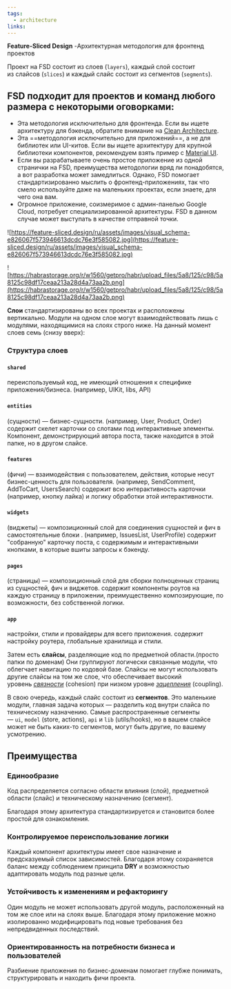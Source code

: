 ```yaml
---
tags:
  - architecture
links:
---
```

**Feature-Sliced Design** -Архитектурная методология для фронтенд проектов

Проект на FSD состоит из слоев (`layers`), каждый слой состоит из слайсов (`slices`) и каждый слайс состоит из сегментов (`segments`).

## FSD подходит для проектов и команд любого размера с некоторыми оговорками:

- Эта методология исключительно для фронтенда. Если вы ищете архитектуру для бэкенда, обратите внимание на [Clean Architecture](https://medium.com/codex/clean-architecture-for-dummies-df6561d42c94).
- Эта ==методология исключительно для приложений==, а не для библиотек или UI-китов. Если вы ищете архитектуру для крупной библиотеки компонентов, рекомендуем взять пример с [Material UI](https://github.com/mui/material-ui).
- Если вы разрабатываете очень простое приложение из одной странички на FSD, преимущества методологии вряд ли понадобятся, а вот разработка может замедлиться. Однако, FSD помогает стандартизированно мыслить о фронтенд-приложениях, так что смело используйте даже на маленьких проектах, если знаете, для чего она вам.
- Огромное приложение, соизмеримое с админ-панелью Google Cloud, потребует специализированной архитектуры. FSD в данном случае может выступать в качестве отправной точки.

![https://feature-sliced.design/ru/assets/images/visual_schema-e826067f573946613dcdc76e3f585082.jpg](https://feature-sliced.design/ru/assets/images/visual_schema-e826067f573946613dcdc76e3f585082.jpg)

![https://habrastorage.org/r/w1560/getpro/habr/upload_files/5a8/125/c98/5a8125c98df17ceaa213a28d4a73aa2b.png](https://habrastorage.org/r/w1560/getpro/habr/upload_files/5a8/125/c98/5a8125c98df17ceaa213a28d4a73aa2b.png)

**Слои** стандартизированы во всех проектах и расположены вертикально. Модули на одном слое могут взаимодействовать лишь с модулями, находящимися на слоях строго ниже. На данный момент слоев семь (снизу вверх):

### Структура слоев

#### `shared` 
переиспользуемый код, не имеющий отношения к специфике приложения/бизнеса. (например, UIKit, libs, API)

#### `entities` 
(сущности) — бизнес-сущности.
(например, User, Product, Order) содержит скелет карточки со слотами под интерактивные элементы. Компонент, демонстрирующий автора поста, также находится в этой папке, но в другом слайсе.

#### `features` 
(фичи) — взаимодействия с пользователем, действия, которые несут бизнес-ценность для пользователя.
(например, SendComment, AddToCart, UsersSearch) содержит всю интерактивность карточки (например, кнопку лайка) и логику обработки этой интерактивности.

#### `widgets` 
(виджеты) — композиционный слой для соединения сущностей и фич в самостоятельные блоки .
(например, IssuesList, UserProfile) содержит "собранную" карточку поста, с содержимым и интерактивными кнопками, в которые вшиты запросы к бэкенду.

#### `pages` 
(страницы) — композиционный слой для сборки полноценных страниц из сущностей, фич и виджетов. содержит компоненты роутов на каждую страницу в приложении, преимущественно композирующие, по возможности, без собственной логики.

#### `app` 
настройки, стили и провайдеры для всего приложения. содержит настройку роутера, глобальные хранилища и стили.

Затем есть **слайсы**, разделяющие код по предметной области.(просто папки по доменам) Они группируют логически связанные модули, что облегчает навигацию по кодовой базе. Слайсы не могут использовать другие слайсы на том же слое, что обеспечивает высокий уровень _[связности](https://ru.wikipedia.org/wiki/%D0%A1%D0%B2%D1%8F%D0%B7%D0%BD%D0%BE%D1%81%D1%82%D1%8C_(%D0%BF%D1%80%D0%BE%D0%B3%D1%80%D0%B0%D0%BC%D0%BC%D0%B8%D1%80%D0%BE%D0%B2%D0%B0%D0%BD%D0%B8%D0%B5))_ (cohesion) при низком уровне _[зацепления](https://ru.wikipedia.org/wiki/%D0%97%D0%B0%D1%86%D0%B5%D0%BF%D0%BB%D0%B5%D0%BD%D0%B8%D0%B5_(%D0%BF%D1%80%D0%BE%D0%B3%D1%80%D0%B0%D0%BC%D0%BC%D0%B8%D1%80%D0%BE%D0%B2%D0%B0%D0%BD%D0%B8%D0%B5))_ (coupling).

В свою очередь, каждый слайс состоит из **сегментов**. Это маленькие модули, главная задача которых — разделить код внутри слайса по техническому назначению. Самые распространенные сегменты — `ui`, `model` (store, actions), `api` и `lib` (utils/hooks), но в вашем слайсе может не быть каких-то сегментов, могут быть другие, по вашему усмотрению.
## Преимущества

### Единообразие

Код распределяется согласно области влияния (слой), предметной области (слайс) и техническому назначению (сегмент).

Благодаря этому архитектура стандартизируется и становится более простой для ознакомления.
### Контролируемое переиспользование логики

Каждый компонент архитектуры имеет свое назначение и предсказуемый список зависимостей.
Благодаря этому сохраняется баланс между соблюдением принципа **DRY** и возможностью адаптировать модуль под разные цели.

### Устойчивость к изменениям и рефакторингу

Один модуль не может использовать другой модуль, расположенный на том же слое или на слоях выше. Благодаря этому приложение можно изолированно модифицировать под новые требования без непредвиденных последствий.

### Ориентированность на потребности бизнеса и пользователей

Разбиение приложения по бизнес-доменам помогает глубже понимать, структурировать и находить фичи проекта.